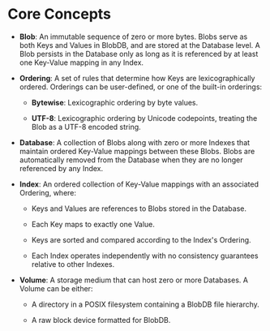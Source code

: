 # Core Concepts

* **Blob**: An immutable sequence of zero or more bytes. Blobs serve as both
  Keys and Values in BlobDB, and are stored at the Database level. A Blob
  persists in the Database only as long as it is referenced by at least one
  Key-Value mapping in any Index.

* **Ordering**: A set of rules that determine how Keys are lexicographically
  ordered. Orderings can be user-defined, or one of the built-in orderings:

   * **Bytewise**: Lexicographic ordering by byte values.

   * **UTF-8**: Lexicographic ordering by Unicode codepoints, treating the
     Blob as a UTF-8 encoded string.

* **Database**: A collection of Blobs along with zero or more Indexes that
  maintain ordered Key-Value mappings between these Blobs. Blobs are automatically
  removed from the Database when they are no longer referenced by any Index.

* **Index**: An ordered collection of Key-Value mappings with an associated
  Ordering, where:

   * Keys and Values are references to Blobs stored in the Database.

   * Each Key maps to exactly one Value.

   * Keys are sorted and compared according to the Index's Ordering.

   * Each Index operates independently with no consistency guarantees relative
     to other Indexes.

* **Volume**: A storage medium that can host zero or more Databases. A Volume
  can be either:
 
   * A directory in a POSIX filesystem containing a BlobDB file hierarchy.

   * A raw block device formatted for BlobDB.